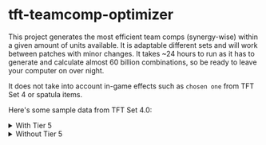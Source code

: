 # tft-teamcomp-optimizer

This project generates the most efficient team comps (synergy-wise) within a given amount of units available. It is adaptable different sets and will work between patches with minor changes. It takes ~24 hours to run as it has to generate and calculate almost 60 billion combinations, so be ready to leave your computer on over night.

It does not take into account in-game effects such as `chosen one` from TFT Set 4 or spatula items.

Here's some sample data from TFT Set 4.0:

<details>
<summary>With Tier 5</summary>

<details>
<summary>Most synergies for 9 units</summary>
</details>

<details>
<summary>Most synergies for 8 units</summary>
</details>

<details>
<summary>Most synergies for 7 units</summary>
</details>

<details>
<summary>Most synergies for 6 units</summary>
</details>

<details>
<summary>Most synergies for 5 units</summary>
</details>

<details>
<summary>Most synergies for 4 units</summary>
</details>

<details>
<summary>Most synergies for 3 units</summary>
</details>

</details>

<details>
<summary>Without Tier 5</summary>

<details>
<summary>Most synergies for 9 units</summary>

- 20: Aatrox, Diana, Fiora, Irelia, Kalista, Pyke, Shen, Wukong, Yuumi
- 20: Aatrox, Diana, Irelia, Janna, Pyke, Shen, Sivir, Teemo, Wukong
- 20: Aatrox, Diana, Irelia, Morgana, Pyke, Shen, Vladimir, Wukong, Yuumi
- 20: Aatrox, Fiora, Irelia, Janna, Kalista, Morgana, Shen, Vladimir, Wukong
- 20: Aatrox, Fiora, Irelia, Janna, Kalista, Pyke, Shen, Talon, Wukong
- 20: Aatrox, Fiora, Irelia, Kalista, Shen, Sivir, Teemo, Wukong, Yuumi
- 20: Aatrox, Irelia, Janna, Jax, Kalista, Nasus, Shen, Vladimir, Wukong
- 20: Aatrox, Irelia, Janna, Morgana, Pyke, Shen, Talon, Vladimir, Wukong
- 20: Aatrox, Irelia, Morgana, Shen, Sivir, Teemo, Vladimir, Wukong, Yuumi
- 20: Aatrox, Irelia, Pyke, Shen, Sivir, Talon, Teemo, Wukong, Yuumi
- 20: Diana, Fiora, Garen, Irelia, Katarina, Shen, Tryndamere, Wukong, Yuumi
- 20: Diana, Fiora, Irelia, Janna, Kayle, Kindred, Shen, Talon, Yasuo
- 20: Diana, Fiora, Irelia, Kalista, Nasus, Pyke, Shen, Vladimir, Yuumi
- 20: Diana, Fiora, Irelia, Morgana, Nasus, Shen, Talon, Yasuo, Yuumi
- 20: Diana, Garen, Irelia, Janna, Katarina, Nidalee, Shen, Teemo, Wukong
- 20: Diana, Irelia, Janna, Jax, Kalista, Pyke, Shen, Sivir, Teemo
- 20: Diana, Irelia, Janna, Jax, Katarina, Nidalee, Shen, Teemo, Tryndamere
- 20: Diana, Irelia, Janna, Nasus, Pyke, Shen, Sivir, Teemo, Vladimir
- 20: Diana, Irelia, Jax, Kalista, Morgana, Pyke, Shen, Vladimir, Yuumi
- 20: Diana, Irelia, Kayle, Lulu, Rakan, Shen, Talon, Xayah, Yuumi
- 20: Diana, Irelia, Kayle, Maokai, Nunu, Shen, Talon, Xayah, Yuumi
- 20: Diana, Irelia, Kayle, Maokai, Rakan, Shen, Talon, Xayah, Yuumi
- 20: Diana, Irelia, Kayle, Nunu, Rakan, Shen, Talon, Xayah, Yuumi
- 20: Diana, Irelia, Kayle, Rakan, Shen, Talon, Veigar, Xayah, Yuumi
- 20: Fiora, Garen, Irelia, Janna, Katarina, Shen, Talon, Tryndamere, Wukong
- 20: Fiora, Garen, Irelia, Nidalee, Shen, Teemo, Tryndamere, Wukong, Yuumi
- 20: Fiora, Irelia, Janna, Kalista, Nasus, Pyke, Shen, Talon, Vladimir
</details>

<details>
<summary>Most synergies for 8 units</summary>

- 18: Cho Gath, Irelia, Janna, Kayle, Maokai, Rakan, Shen, Xayah
- 18: Cho Gath, Irelia, Janna, Kayle, Nunu, Rakan, Shen, Xayah
- 18: Elise, Irelia, Janna, Kayle, Maokai, Nunu, Shen, Xayah
- 18: Irelia, Janna, Jarvan, Kayle, Maokai, Nunu, Shen, Xayah
- 18: Irelia, Janna, Kayle, Maokai, Nunu, Rakan, Shen, Xayah
- 18: Irelia, Janna, Kayle, Maokai, Rakan, Shen, Shyvana, Xayah
- 18: Irelia, Janna, Kayle, Maokai, Rakan, Shen, Tahm Kench, Xayah
- 18: Irelia, Janna, Kayle, Maokai, Rakan, Shen, Vi, Xayah
- 18: Irelia, Janna, Kayle, Nunu, Rakan, Shen, Shyvana, Xayah
- 18: Irelia, Janna, Kayle, Nunu, Rakan, Shen, Tahm Kench, Xayah
- 18: Irelia, Janna, Kayle, Nunu, Rakan, Shen, Vi, Xayah
- 17: Aatrox, Darius, Kalista, Katarina, Pyke, Sejuani, Yasuo, Zed
- 17: Aatrox, Elise, Irelia, Janna, Kalista, Shen, Wukong, Yasuo
- 17: Aatrox, Elise, Jarvan, Katarina, Pyke, Sejuani, Tahm Kench, Vi
- 17: Aatrox, Elise, Kayle, Lulu, Twisted Fate, Veigar, Wukong, Xayah
- 17: Aatrox, Irelia, Janna, Kalista, Nasus, Shen, Vladimir, Yasuo
- 17: Aatrox, Irelia, Janna, Kalista, Pyke, Shen, Wukong, Yasuo
- 17: Aatrox, Irelia, Janna, Kalista, Shen, Sivir, Wukong, Yasuo
- 17: Aatrox, Irelia, Janna, Kalista, Shen, Twisted Fate, Wukong, Yasuo
- 17: Aatrox, Irelia, Janna, Kalista, Shen, Vladimir, Wukong, Yasuo
- 17: Aatrox, Irelia, Kalista, Morgana, Shen, Vladimir, Wukong, Yasuo
- 17: Aatrox, Irelia, Kalista, Pyke, Shen, Talon, Wukong, Yasuo
- 17: Aatrox, Kalista, Katarina, Pyke, Sejuani, Tahm Kench, Tryndamere, Vi
- 17: Aatrox, Katarina, Nidalee, Pyke, Sejuani, Sivir, Tahm Kench, Vi
- 17: Akali, Jax, Katarina, Sejuani, Tahm Kench, Tryndamere, Vi, Wukong
- 17: Annie, Aurelion Sol, Brand, Braum, Irelia, Janna, Shen, Wukong
- 17: Annie, Irelia, Janna, Kayle, Lulu, Shen, Veigar, Xayah
</details>

<details>
<summary>Most synergies for 7 units</summary>

- 16: Diana, Irelia, Jax, Shen, Talon, Yasuo, Yuumi
- 16: Fiora, Irelia, Janna, Morgana, Nasus, Shen, Yasuo
- 16: Fiora, Irelia, Kayle, Kindred, Shen, Yasuo, Yuumi
- 16: Irelia, Janna, Kayle, Lulu, Rakan, Shen, Xayah
- 16: Irelia, Janna, Kayle, Maokai, Nunu, Shen, Xayah
- 16: Irelia, Janna, Kayle, Maokai, Rakan, Shen, Xayah
- 16: Irelia, Janna, Kayle, Nunu, Rakan, Shen, Xayah
- 16: Irelia, Janna, Kayle, Rakan, Shen, Veigar, Xayah
- 15: Aatrox, Diana, Irelia, Shen, Talon, Wukong, Yuumi
- 15: Braum, Diana, Irelia, Shen, Talon, Wukong, Yuumi
- 15: Diana, Fiora, Irelia, Janna, Jax, Shen, Talon
- 15: Diana, Fiora, Irelia, Jax, Katarina, Shen, Yuumi
- 15: Diana, Fiora, Irelia, Jax, Pyke, Shen, Yuumi
- 15: Diana, Fiora, Irelia, Jax, Shen, Talon, Yuumi
- 15: Diana, Garen, Irelia, Shen, Talon, Wukong, Yuumi
- 15: Diana, Irelia, Janna, Katarina, Kayle, Kindred, Shen
- 15: Diana, Irelia, Janna, Kayle, Kindred, Pyke, Shen
- 15: Diana, Irelia, Janna, Kayle, Kindred, Shen, Talon
- 15: Diana, Irelia, Janna, Morgana, Nasus, Shen, Talon
- 15: Diana, Irelia, Jax, Kalista, Shen, Talon, Yuumi
- 15: Diana, Irelia, Jax, Shen, Talon, Tryndamere, Yuumi
- 15: Diana, Irelia, Katarina, Morgana, Nasus, Shen, Yuumi
- 15: Diana, Irelia, Kayle, Kindred, Neeko, Shen, Talon
- 15: Diana, Irelia, Kayle, Kindred, Shen, Talon, Yuumi
- 15: Diana, Irelia, Kayle, Shen, Talon, Xayah, Yuumi
- 15: Diana, Irelia, Morgana, Nasus, Pyke, Shen, Yuumi
- 15: Diana, Irelia, Morgana, Nasus, Shen, Talon, Yuumi
</details>

<details>
<summary>Most synergies for 6 units</summary>

- 13: Akali, Garen, Katarina, Sejuani, Tahm Kench, Vi
- 13: Diana, Fiora, Irelia, Jax, Shen, Yuumi
- 13: Diana, Irelia, Janna, Kayle, Kindred, Shen
- 13: Diana, Irelia, Jax, Shen, Talon, Yuumi
- 13: Diana, Irelia, Kayle, Kindred, Shen, Talon
- 13: Diana, Irelia, Kayle, Shen, Talon, Yuumi
- 13: Diana, Irelia, Morgana, Nasus, Shen, Yuumi
- 13: Diana, Irelia, Nasus, Shen, Talon, Yuumi
- 13: Diana, Irelia, Shen, Talon, Wukong, Yuumi
- 13: Elise, Irelia, Janna, Kayle, Shen, Xayah
- 13: Fiora, Irelia, Janna, Jax, Morgana, Shen
- 13: Fiora, Irelia, Janna, Jax, Shen, Talon
- 13: Fiora, Irelia, Janna, Morgana, Nasus, Shen
- 13: Fiora, Irelia, Jax, Kindred, Shen, Yuumi
- 13: Fiora, Irelia, Jax, Shen, Teemo, Yuumi
- 13: Fiora, Irelia, Kayle, Kindred, Shen, Yuumi
- 13: Irelia, Janna, Jarvan, Kayle, Shen, Xayah
- 13: Irelia, Janna, Kayle, Kindred, Shen, Teemo
- 13: Irelia, Janna, Kayle, Kindred, Shen, Yuumi
- 13: Irelia, Janna, Kayle, Rakan, Shen, Xayah
- 13: Irelia, Janna, Morgana, Nasus, Shen, Talon
- 13: Irelia, Kayle, Kindred, Morgana, Shen, Yuumi
- 13: Irelia, Kayle, Kindred, Shen, Talon, Yuumi
- 13: Irelia, Kindred, Morgana, Nasus, Shen, Yuumi
- 13: Irelia, Morgana, Nasus, Shen, Teemo, Yuumi
- 12: Aatrox, Akali, Jax, Kalista, Pyke, Wukong
- 12: Aatrox, Akali, Nasus, Pyke, Vladimir, Wukong
</details>

<details>
<summary>Most synergies for 5 units</summary>

- 12: Irelia, Janna, Jax, Shen, Yasuo
- 11: Aatrox, Irelia, Janna, Shen, Wukong
- 11: Braum, Irelia, Janna, Shen, Wukong
- 11: Diana, Irelia, Shen, Talon, Yuumi
- 11: Fiora, Irelia, Janna, Jax, Shen
- 11: Fiora, Irelia, Jax, Neeko, Shen
- 11: Fiora, Irelia, Jax, Shen, Yuumi
- 11: Garen, Irelia, Janna, Shen, Wukong
- 11: Irelia, Janna, Jax, Kalista, Shen
- 11: Irelia, Janna, Jax, Shen, Tryndamere
- 11: Irelia, Janna, Kayle, Kindred, Shen
- 11: Irelia, Janna, Kayle, Shen, Xayah
- 11: Irelia, Janna, Morgana, Nasus, Shen
- 11: Irelia, Janna, Nasus, Shen, Vladimir
- 11: Irelia, Janna, Nautilus, Shen, Wukong
- 11: Irelia, Janna, Sejuani, Shen, Wukong
- 11: Irelia, Kayle, Kindred, Shen, Yuumi
- 11: Irelia, Morgana, Nasus, Neeko, Shen
- 11: Irelia, Morgana, Nasus, Shen, Yuumi
- 10: Akali, Irelia, Jax, Talon, Yasuo
- 10: Diana, Irelia, Kayle, Kindred, Talon
- 10: Fiora, Irelia, Janna, Shen, Yasuo
- 10: Fiora, Irelia, Jax, Shen, Yasuo
- 10: Fiora, Irelia, Kayle, Shen, Yasuo
- 10: Fiora, Irelia, Nasus, Shen, Yasuo
- 10: Fiora, Irelia, Neeko, Shen, Yasuo
- 10: Fiora, Irelia, Shen, Wukong, Yasuo
</details>

<details>
<summary>Most synergies for 4 units</summary>

- 9: Fiora, Irelia, Jax, Shen
- 9: Irelia, Janna, Jax, Shen
- 9: Irelia, Janna, Kayle, Shen
- 9: Irelia, Janna, Nasus, Shen
- 9: Irelia, Janna, Shen, Wukong
- 9: Irelia, Morgana, Nasus, Shen
- 8: Akali, Fiora, Talon, Yasuo
- 8: Diana, Janna, Talon, Yuumi
- 8: Fiora, Irelia, Shen, Yasuo
- 8: Fiora, Janna, Shen, Yasuo
- 8: Fiora, Jax, Morgana, Nasus
- 8: Irelia, Janna, Shen, Yasuo
- 8: Irelia, Jax, Shen, Yasuo
- 8: Kennen, Maokai, Nunu, Rakan
- 8: Kennen, Maokai, Nunu, Xayah
- 7: Aatrox, Irelia, Janna, Shen
- 7: Aatrox, Irelia, Shen, Wukong
- 7: Aatrox, Jax, Wukong, Yasuo
- 7: Akali, Diana, Janna, Yuumi
- 7: Akali, Diana, Kayle, Kindred
- 7: Akali, Diana, Kindred, Xayah
- 7: Akali, Diana, Neeko, Yuumi
- 7: Akali, Diana, Nidalee, Teemo
- 7: Akali, Diana, Sivir, Teemo
- 7: Akali, Diana, Teemo, Tristana
- 7: Akali, Fiora, Irelia, Jax
- 7: Akali, Fiora, Jax, Talon
</details>

<details>
<summary>Most synergies for 3 units</summary>

- 7: Irelia, Janna, Shen
- 6: Fiora, Irelia, Jax
- 6: Irelia, Morgana, Nasus
- 5: Akali, Diana, Kindred
- 5: Akali, Diana, Teemo
- 5: Akali, Diana, Yuumi
- 5: Akali, Fiora, Talon
- 5: Akali, Irelia, Talon
- 5: Akali, Janna, Talon
- 5: Akali, Morgana, Talon
- 5: Diana, Shen, Yuumi
- 5: Fiora, Irelia, Shen
- 5: Fiora, Irelia, Yasuo
- 5: Fiora, Janna, Shen
- 5: Fiora, Janna, Yasuo
- 5: Fiora, Morgana, Yasuo
- 5: Fiora, Talon, Yasuo
- 5: Irelia, Jax, Shen
- 5: Irelia, Jax, Yasuo
- 5: Irelia, Kayle, Shen
- 5: Irelia, Morgana, Shen
- 5: Irelia, Nasus, Shen
- 5: Irelia, Neeko, Shen
- 5: Irelia, Shen, Talon
- 5: Irelia, Shen, Wukong
- 5: Irelia, Shen, Yuumi
- 5: Janna, Morgana, Shen
</details>

</details>